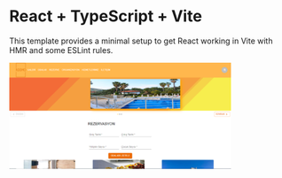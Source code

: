 # React + TypeScript + Vite

This template provides a minimal setup to get React working in Vite with HMR and some ESLint rules.

<img width="400px" height="auto" src="./src/assets/homePageView.png" />
